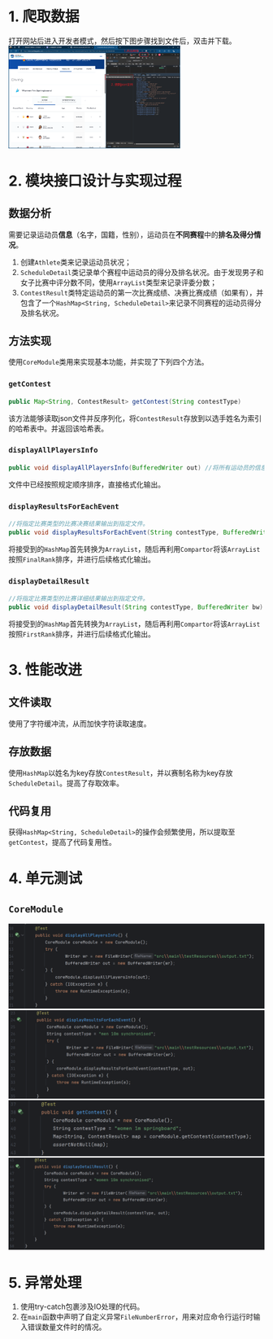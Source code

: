 # 1. 爬取数据

打开网站后进入开发者模式，然后按下图步骤找到文件后，双击并下载。<img src="pic\Snipaste_2024-12-01_18-06-10.png" style="zoom: 33%;" />

# 2. 模块接口设计与实现过程

## 数据分析

需要记录运动员**信息**（名字，国籍，性别），运动员在**不同赛程**中的**排名及得分情况**。

1. 创建``Athlete``类来记录运动员状况；
2. ``ScheduleDetail``类记录单个赛程中运动员的得分及排名状况。由于发现男子和女子比赛中评分数不同，使用``ArrayList``类型来记录评委分数；
3. ``ContestResult``类特定运动员的第一次比赛成绩、决赛比赛成绩（如果有），并包含了一个``HashMap<String, ScheduleDetail>``来记录不同赛程的运动员得分及排名状况。



## 方法实现

使用``CoreModule``类用来实现基本功能，并实现了下列四个方法。

### ``getContest``

```java
public Map<String, ContestResult> getContest(String contestType)
```

该方法能够读取json文件并反序列化，将``ContestResult``存放到以选手姓名为索引的哈希表中。并返回该哈希表。



### ``displayAllPlayersInfo``

```java
public void displayAllPlayersInfo(BufferedWriter out) //将所有运动员的信息输出到指定文件。
```

文件中已经按照规定顺序排序，直接格式化输出。



### ``displayResultsForEachEvent``

```java
//将指定比赛类型的比赛决赛结果输出到指定文件。
public void displayResultsForEachEvent(String contestType, BufferedWriter bw) 
```

将接受到的``HashMap``首先转换为``ArrayList``，随后再利用``Compartor``将该``ArrayList``按照``FinalRank``排序，并进行后续格式化输出。



### ``displayDetailResult``

```java
//将指定比赛类型的比赛详细结果输出到指定文件。
public void displayDetailResult(String contestType, BufferedWriter bw)
```

将接受到的``HashMap``首先转换为``ArrayList``，随后再利用``Compartor``将该``ArrayList``按照``FirstRank``排序，并进行后续格式化输出。



# 3. 性能改进

## 文件读取

使用了字符缓冲流，从而加快字符读取速度。

## 存放数据

使用``HashMap``以姓名为key存放``ContestResult``，并以赛制名称为key存放``ScheduleDetail``。提高了存取效率。

## 代码复用

获得``HashMap<String, ScheduleDetail>``的操作会频繁使用，所以提取至``getContest``，提高了代码复用性。



# 4. 单元测试

## ``CoreModule``

<img src="pic/Snipaste_2024-12-01_18-53-14.png" style="zoom: 67%;" />

<img src="pic/Snipaste_2024-12-01_18-53-21.png" style="zoom:67%;" />

<img src="pic/Snipaste_2024-12-01_18-53-27.png" style="zoom:67%;" />

<img src="pic/Snipaste_2024-12-01_18-54-35.png" style="zoom:67%;" />

# 5. 异常处理

1. 使用try-catch包裹涉及IO处理的代码。
2. 在``main``函数中声明了自定义异常``FileNumberError``，用来对应命令行运行时输入错误数量文件时的情况。



